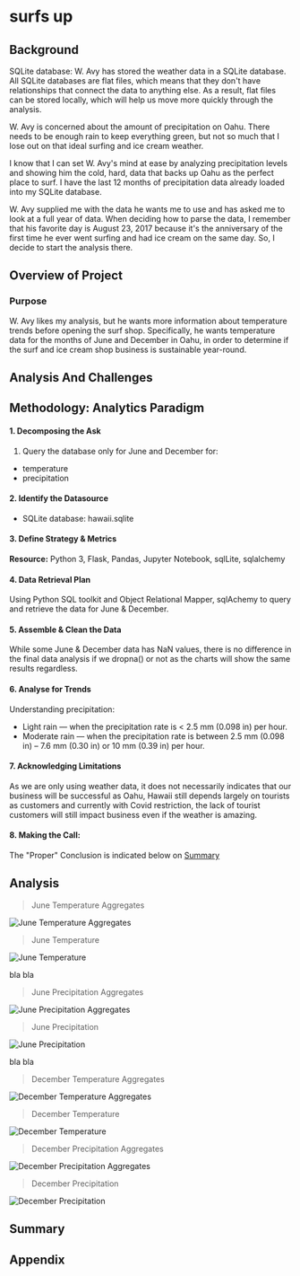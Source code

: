 # surfs up

## Background


SQLite database: W. Avy has stored the weather data in a SQLite database. All SQLite databases are flat files, which means that they don't have relationships that connect the data to anything else. As a result, flat files can be stored locally, which will help us move more quickly through the analysis.

W. Avy is concerned about the amount of precipitation on Oahu. There needs to be enough rain to keep everything green, but not so much that I lose out on that ideal surfing and ice cream weather.

I know that I can set W. Avy's mind at ease by analyzing precipitation levels and showing him the cold, hard, data that backs up Oahu as the perfect place to surf. I have the last 12 months of precipitation data already loaded into my SQLite database.

W. Avy supplied me with the data he wants me to use and has asked me to look at a full year of data. When deciding how to parse the data, I remember that his favorite day is August 23, 2017 because it's the anniversary of the first time he ever went surfing and had ice cream on the same day. So, I decide to start the analysis there.

## Overview of Project
### Purpose

W. Avy likes my analysis, but he wants more information about temperature trends before opening the surf shop. Specifically, he wants temperature data for the months of June and December in Oahu, in order to determine if the surf and ice cream shop business is sustainable year-round.

## Analysis And Challenges

## Methodology: Analytics Paradigm

#### 1. Decomposing the Ask
1. Query the database only for June and December for:
* temperature
* precipitation

#### 2. Identify the Datasource
* SQLite database: hawaii.sqlite

#### 3. Define Strategy & Metrics
**Resource:** Python 3, Flask, Pandas, Jupyter Notebook, sqlLite, sqlalchemy

#### 4. Data Retrieval Plan
Using Python SQL toolkit and Object Relational Mapper, sqlAchemy to query and retrieve the data for June & December.

#### 5. Assemble & Clean the Data
While some June & December data has NaN values, there is no difference in the final data analysis if we dropna() or not as the charts will show the same results regardless.

#### 6. Analyse for Trends

Understanding precipitation:
* Light rain — when the precipitation rate is < 2.5 mm (0.098 in) per hour.
* Moderate rain — when the precipitation rate is between 2.5 mm (0.098 in) – 7.6 mm (0.30 in) or 10 mm (0.39 in) per hour.

#### 7. Acknowledging Limitations
As we are only using weather data, it does not necessarily indicates that our business will be successful as Oahu, Hawaii still depends largely on tourists as customers and currently with Covid restriction, the lack of tourist customers will still impact business even if the weather is amazing.  

#### 8. Making the Call:
The "Proper" Conclusion is indicated below on [Summary](#summary)

## Analysis

>June Temperature Aggregates

![June Temperature Aggregates](resources/junetempdesc.png)

>June Temperature

![June Temperature](resources/junetemp.png)

bla bla

>June Precipitation Aggregates

![June Precipitation Aggregates](resources/juneprcpdesc.png)

>June Precipitation

![June Precipitation](resources/juneprcp.png)

bla bla


>December Temperature Aggregates

![December Temperature Aggregates](resources/dectempdesc.png)

>December Temperature

![December Temperature](resources/dectemp.png)

>December Precipitation Aggregates

![December Precipitation Aggregates](resources/decprcpdesc.png)

>December Precipitation

![December Precipitation](resources/decprcp.png)




## Summary


## Appendix
